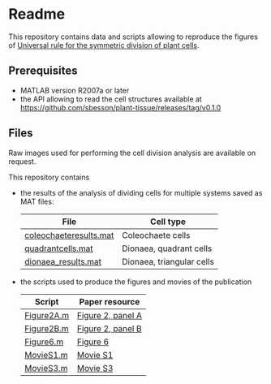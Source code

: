 Readme
======

This repository contains data and scripts allowing to reproduce the figures of
[Universal rule for the symmetric division of plant cells](https://doi.org/10.1073/pnas.1011866108).

Prerequisites
-------------

*   MATLAB version R2007a or later
*   the API allowing to read the cell structures available at
    https://github.com/sbesson/plant-tissue/releases/tag/v0.1.0

Files
-----

Raw images used for performing the cell division analysis are available on request.

This repository contains

*   the results of the analysis of dividing cells for multiple systems saved as MAT files:

    | File | Cell type |
    |--------|----------------|
    | [coleochaeteresults.mat](coleochaeteresults.mat) | Coleochaete cells |
    | [quadrantcells.mat](quadrantcells.mat) | Dionaea, quadrant cells |
    | [dionaea_results.mat](dionaea_results.mat) | Dionaea, triangular cells |


*   the scripts used to produce the figures and movies of the publication

    | Script | Paper resource |
    |--------|----------------|
    | [Figure2A.m](Figure2A.m) | [Figure 2, panel A](http://www.pnas.org/content/108/15/6294#F2) |
    | [Figure2B.m](Figure2A.m) | [Figure 2, panel B](http://www.pnas.org/content/108/15/6294#FB) |
    | [Figure6.m](Figure6.m) | [Figure 6](http://www.pnas.org/content/108/15/6294#F6) |
    | [MovieS1.m](MovieS3.m) | [Movie S1](http://www.pnas.org/content/108/15/6294/tab-figures-data) |
    | [MovieS3.m](MovieS3.m) | [Movie S3](http://www.pnas.org/content/108/15/6294/tab-figures-data) |
